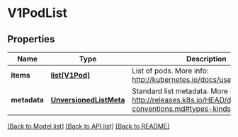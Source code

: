 # V1PodList

## Properties
Name | Type | Description | Notes
------------ | ------------- | ------------- | -------------
**items** | [**list[V1Pod]**](V1Pod.md) | List of pods. More info: http://kubernetes.io/docs/user-guide/pods | 
**metadata** | [**UnversionedListMeta**](UnversionedListMeta.md) | Standard list metadata. More info: http://releases.k8s.io/HEAD/docs/devel/api-conventions.md#types-kinds | [optional] 

[[Back to Model list]](../README.md#documentation-for-models) [[Back to API list]](../README.md#documentation-for-api-endpoints) [[Back to README]](../README.md)


